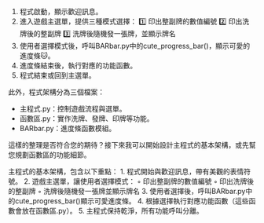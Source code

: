 1. 程式啟動，顯示歡迎訊息。
2. 進入遊戲主選單，提供三種模式選擇：
   1️⃣ 印出整副牌的數值編號
   2️⃣ 印出洗牌後的整副牌
   3️⃣ 洗牌後隨機發一張牌，並顯示牌名
3. 使用者選擇模式後，呼叫BARbar.py中的cute_progress_bar()，顯示可愛的進度條🐱。
4. 進度條結束後，執行對應的功能函數。
5. 程式結束或回到主選單。

此外，程式架構分為三個檔案：
- 主程式.py：控制遊戲流程與選單。
- 函數區.py：實作洗牌、發牌、印牌等功能。
- BARbar.py：進度條函數模組。

這樣的整理是否符合您的期待？接下來我可以開始設計主程式的基本架構，或先幫您規劃函數區的功能細節。

主程式的基本架構，包含以下重點： 1. 程式開始與歡迎訊息，帶有美觀的表情符號。 2. 遊戲主選單，讓使用者選擇模式： ◦ 印出整副牌的數值編號 ◦ 印出洗牌後的整副牌 ◦ 洗牌後隨機發一張牌並顯示牌名   3. 使用者選擇後，呼叫BARbar.py中的cute_progress_bar()顯示可愛進度條。 4. 根據選擇執行對應功能函數（這些函數會放在函數區.py）。 5. 主程式保持乾淨，所有功能呼叫分離。
